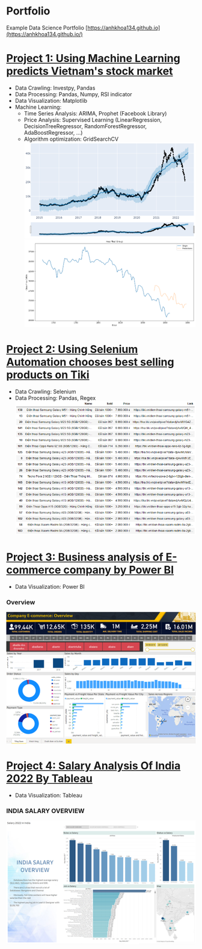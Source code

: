 
# Portfolio
Example Data Science Portfolio
[https://anhkhoa134.github.io](https://anhkhoa134.github.io/)


# [Project 1: Using Machine Learning predicts Vietnam's stock market](https://github.com/anhkhoa134/portfolio/blob/main/Project_1/README.md)
* Data Crawling: Investpy, Pandas
* Data Processing: Pandas, Numpy, RSI indicator
* Data Visualization: Matplotlib
* Machine Learning:
  * Time Series Analysis: ARIMA, Prophet (Facebook Library)
  * Price Analysis: Supervised Learning (LinearRegression, DecisionTreeRegressor, RandomForestRegressor, AdaBoostRegressor, ...)
  * Algorithm optimization: GridSearchCV
![Prophet Chart](https://raw.githubusercontent.com/anhkhoa134/portfolio/main/Project_1/images/2022-06-25_183113.png)
![Plot Chart](https://raw.githubusercontent.com/anhkhoa134/portfolio/main/Project_1/images/2022-06-25_211443.png)

# 
# [Project 2: Using Selenium Automation chooses best selling products on Tiki](https://github.com/anhkhoa134/portfolio/tree/main/Project_2)
* Data Crawling: Selenium
* Data Processing: Pandas, Regex
![](https://raw.githubusercontent.com/anhkhoa134/portfolio/main/Project_2/images/2022-06-30_004602.png)

#
# [Project 3: Business analysis of E-commerce company by Power BI](https://github.com/anhkhoa134/portfolio/tree/main/Project_3)
* Data Visualization: Power BI
### Overview
![](https://raw.githubusercontent.com/anhkhoa134/portfolio/main/Project_3/images/2022-08-11_203506.png)

#
# [Project 4: Salary Analysis Of India 2022 By Tableau](https://github.com/anhkhoa134/portfolio/tree/main/Project_4)
* Data Visualization: Tableau
### INDIA SALARY OVERVIEW
![](https://raw.githubusercontent.com/anhkhoa134/portfolio/main/Project_4/images/2022-08-14_074424.png)

